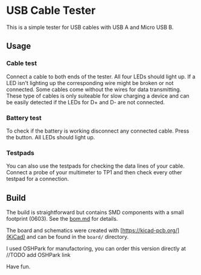 # USB Cable Tester
This is a simple tester for USB cables with USB A and Micro USB B.

## Usage

### Cable test
Connect a cable to both ends of the tester. All four LEDs should light up.
If a LED isn't lighting up the corresponding wire might be broken or not connected.
Some cables come without the wires for data transmitting. These type of cables is only suiteable for slow charging a device and can be easily detected if the LEDs for D+ and D- are not connected.

### Battery test
To check if the battery is working disconnect any connected cable.
Press the button. All LEDs should light up.

### Testpads
You can also use the testpads for checking the data lines of your cable.
Connect a probe of your multimeter to TP1 and then check every other testpad for a connection.

## Build
The build is straightforward but contains SMD components with a small footprint (0603).
See the [bom.md](bom.md) for details.

The board and schematics were created with [https://kicad-pcb.org/](KiCad) and can be found in the `board/` directory.

I used OSHPark for manufactoring, you can order this version directly at //TODO add OSHPark link 

Have fun. 
